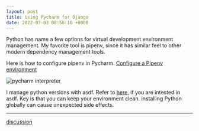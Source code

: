 ```yaml
---
layout: post
title: Using Pycharm for Django
date: 2022-07-03 08:56:16 +0000
---
```


Python has name a few options for virtual development environment management.
My favorite tool is pipenv, since it has similar feel to other modern dependency management tools. 

Here is how to configure pipenv in Pycharm.
[Configure a Pipenv environment](https://www.jetbrains.com/help/pycharm/pipenv.html)

![pycharm interpreter](https://cdn.yusuke.cloud/assets/image/python_interpreter_pycharm.png)

I manage python versions with asdf. Refer to [here](https://asdf-vm.com/), if you are intested in asdf. Key is that you can keep your environment clean. installing Python globally can cause unexpected side effects.

---
[discussion](https://github.com/junkpiano/til/issues/15)
